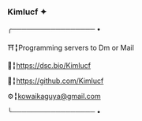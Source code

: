 ###                                                                  Kimlucf ✦

╭───────────────── •

⛩╏Programming servers to Dm or Mail

📌╏https://dsc.bio/Kimlucf

🔧╏https://github.com/Kimlucf

⚙️╏kowaikaguya@gmail.com

╰───────────────── • 
